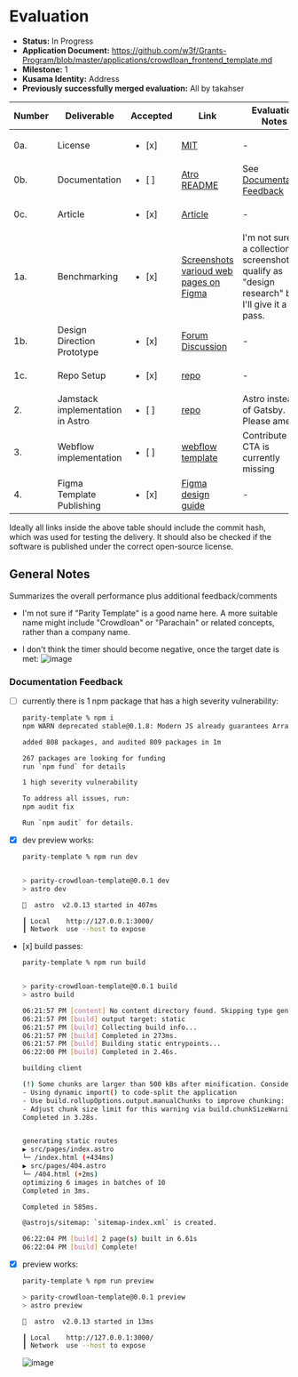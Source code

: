 # Evaluation

- **Status:** In Progress
- **Application Document:** https://github.com/w3f/Grants-Program/blob/master/applications/crowdloan_frontend_template.md
- **Milestone:** 1
- **Kusama Identity:** Address
- **Previously successfully merged evaluation:** All by takahser

| Number | Deliverable | Accepted | Link | Evaluation Notes |
| ------ | ----------- | -------- | ---- |----------------- |
| 0a. | License | <ul><li>[x] </li></ul> | [MIT](https://github.com/10clouds/parity-template/blob/478924c0d1eb1ae144722a1273e5b2eff0df8455/LICENSE) | - |
| 0b. | Documentation | <ul><li>[ ] </li></ul> | [Atro README](https://github.com/10clouds/parity-template) | See [Documentation Feedback](#documentation-feedback) |
| 0c. | Article | <ul><li>[x] </li></ul> | [Article](https://docs.google.com/document/d/1agMrf_xRAsdb0MaXwAndnKO7Pr1n7LRAx9RPT5XV44g/edit#) | - |
| 1a. | Benchmarking | <ul><li>[x] </li></ul> | [Screenshots varioud web pages on Figma](https://www.figma.com/file/IOvq5AZ2vvls2m9gUQWySI/Parity?node-id=0-1) | I'm not sure if a collection of screenshots qualify as "design research" but I'll give it a pass. |
| 1b. | Design Direction Prototype | <ul><li>[x] </li></ul> | [Forum Discussion](https://forum.polkadot.network/t/templates-for-crowdloan-projects/1457) | - |
| 1c. | Repo Setup | <ul><li>[x] </li></ul> | [repo](https://github.com/10clouds/parity-template/tree/478924c0d1eb1ae144722a1273e5b2eff0df8455) | - |
| 2. | Jamstack implementation in Astro | <ul><li>[ ] </li></ul> | [repo](https://github.com/10clouds/parity-template/tree/478924c0d1eb1ae144722a1273e5b2eff0df8455) | Astro instead of Gatsby. Please amend. |
| 3. | Webflow implementation | <ul><li>[ ] </li></ul> | [webflow template](https://webflow.com/made-in-webflow/website/parity-crowdloan) | Contribute CTA is currently missing |
| 4. | Figma Template Publishing | <ul><li>[x] </li></ul> | [Figma design guide](https://www.figma.com/file/zDkzDVtnfg6d6zbv81Gp7M/Parity-Crowdloan-template?node-id=824-53626) | - |

Ideally all links inside the above table should include the commit hash,
which was used for testing the delivery. It should also be checked if the software is published under the correct open-source license.

## General Notes

Summarizes the overall performance plus additional feedback/comments

- I'm not sure if "Parity Template" is a good name here. A more suitable name might include "Crowdloan" or "Parachain" or related concepts, rather than a company name.

- I don't think the timer should become negative, once the target date is met:
  ![image](https://user-images.githubusercontent.com/5393704/231820151-be58a35e-9c19-4eff-b24f-87525cdba22b.png)


### Documentation Feedback

- [ ] currently there is 1 npm package that has a high severity vulnerability:

    ```bash
    parity-template % npm i
    npm WARN deprecated stable@0.1.8: Modern JS already guarantees Array#sort() is a stable sort, so this library is deprecated. See the compatibility table on MDN: https://developer.mozilla.org/en-US/docs/Web/JavaScript/Reference/Global_Objects/Array/sort#browser_compatibility

    added 808 packages, and audited 809 packages in 1m

    267 packages are looking for funding
    run `npm fund` for details

    1 high severity vulnerability

    To address all issues, run:
    npm audit fix

    Run `npm audit` for details.
    ```

- [x] dev preview works:

    ```bash
    parity-template % npm run dev


    > parity-crowdloan-template@0.0.1 dev
    > astro dev

    🚀  astro  v2.0.13 started in 407ms
    
    ┃ Local    http://127.0.0.1:3000/
    ┃ Network  use --host to expose
    ```

- [x] build passes:

    ```bash
    parity-template % npm run build


    > parity-crowdloan-template@0.0.1 build
    > astro build

    06:21:57 PM [content] No content directory found. Skipping type generation.
    06:21:57 PM [build] output target: static
    06:21:57 PM [build] Collecting build info...
    06:21:57 PM [build] Completed in 273ms.
    06:21:57 PM [build] Building static entrypoints...
    06:22:00 PM [build] Completed in 2.46s.

    building client 

    (!) Some chunks are larger than 500 kBs after minification. Consider:
    - Using dynamic import() to code-split the application
    - Use build.rollupOptions.output.manualChunks to improve chunking: https://rollupjs.org/configuration-options/#output-manualchunks
    - Adjust chunk size limit for this warning via build.chunkSizeWarningLimit.
    Completed in 3.28s.


    generating static routes 
    ▶ src/pages/index.astro
    └─ /index.html (+434ms)
    ▶ src/pages/404.astro
    └─ /404.html (+2ms)
    optimizing 6 images in batches of 10 
    Completed in 3ms.

    Completed in 585ms.

    @astrojs/sitemap: `sitemap-index.xml` is created.

    06:22:04 PM [build] 2 page(s) built in 6.61s
    06:22:04 PM [build] Complete!
    ```

- [x] preview works:

    ```bash
    parity-template % npm run preview

    > parity-crowdloan-template@0.0.1 preview
    > astro preview

    🚀  astro  v2.0.13 started in 13ms
    
    ┃ Local    http://127.0.0.1:3000/
    ┃ Network  use --host to expose
    ```

    ![image](https://user-images.githubusercontent.com/5393704/231823560-3a6a7b47-265f-42db-ac11-0b5126198d6f.png)

